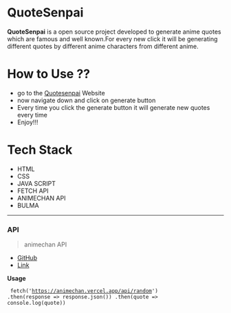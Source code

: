 # QuoteSenpai

**QuoteSenpai** is a open source project developed to generate anime quotes which are famous and well known.For every new click it will be generating different quotes by different anime characters from different anime.

# How to Use ??

- go to the [Quotesenpai](https://quote-senpai.vercel.app/) Website
- now navigate down and click on generate button
- Every time you click the generate button it will generate new quotes every time
- Enjoy!!!

# Tech Stack 

- HTML
- CSS 
- JAVA SCRIPT
- FETCH API
- ANIMECHAN API
- BULMA

---

### API 

> animechan API 

- [GitHub](https://github.com/rocktimsaikia/anime-chan)
- [Link](https://animechan.vercel.app)

**Usage** 

 <code> fetch('https://animechan.vercel.app/api/random')
    .then(response => response.json())
    .then(quote => console.log(quote)) 
 </code>




